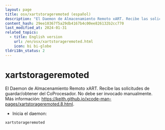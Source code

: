 ```yaml
---
layout: page
title: osx/xartstorageremoted (español)
description: "El Daemon de Almacenamiento Remoto xART. Recibe las solicitudes de guardar/obtener del CoProcesador."
content_hash: 29ee10367f5a29db4167b4c00ee826132b2cc770
last_modified_at: 2024-01-31
related_topics:
  - title: English version
    url: /en/osx/xartstorageremoted.html
    icon: bi bi-globe
tldri18n_status: 2
---
```

# xartstorageremoted

El Daemon de Almacenamiento Remoto xART. Recibe las solicitudes de guardar/obtener del CoProcesador.
No debe ser invocado manualmente.
Más información: <https://keith.github.io/xcode-man-pages/xartstorageremoted.8.html>.

- Inicia el daemon:

`xartstorageremoted`
